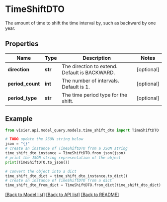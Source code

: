 # TimeShiftDTO

The amount of time to shift the time interval by, such as backward by one year.

## Properties

Name | Type | Description | Notes
------------ | ------------- | ------------- | -------------
**direction** | **str** | The direction to extend. Default is BACKWARD. | [optional] 
**period_count** | **int** | The number of intervals. Default is 1. | [optional] 
**period_type** | **str** | The time period type for the shift. | [optional] 

## Example

```python
from visier.api.model_query.models.time_shift_dto import TimeShiftDTO

# TODO update the JSON string below
json = "{}"
# create an instance of TimeShiftDTO from a JSON string
time_shift_dto_instance = TimeShiftDTO.from_json(json)
# print the JSON string representation of the object
print(TimeShiftDTO.to_json())

# convert the object into a dict
time_shift_dto_dict = time_shift_dto_instance.to_dict()
# create an instance of TimeShiftDTO from a dict
time_shift_dto_from_dict = TimeShiftDTO.from_dict(time_shift_dto_dict)
```
[[Back to Model list]](../README.md#documentation-for-models) [[Back to API list]](../README.md#documentation-for-api-endpoints) [[Back to README]](../README.md)


